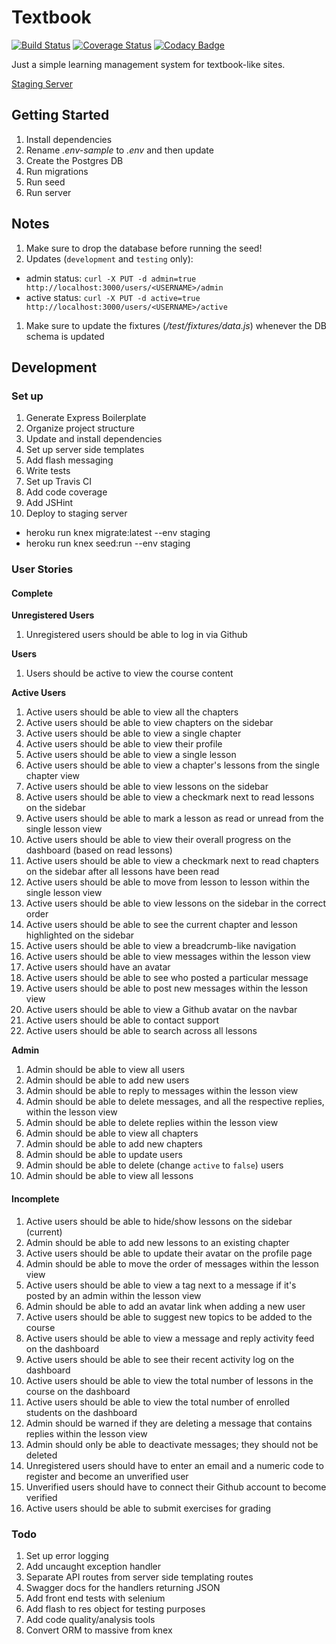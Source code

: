# Textbook

[![Build Status](https://travis-ci.org/mjhea0/textbook.svg?branch=master)](https://travis-ci.org/mjhea0/textbook)
[![Coverage Status](https://coveralls.io/repos/github/mjhea0/textbook/badge.svg?branch=master)](https://coveralls.io/github/mjhea0/textbook?branch=master)
[![Codacy Badge](https://api.codacy.com/project/badge/Grade/752d6403c16544b4aef8dca5ed6c2bb5)](https://www.codacy.com/app/hermanmu/textbook?utm_source=github.com&amp;utm_medium=referral&amp;utm_content=mjhea0/textbook&amp;utm_campaign=Badge_Grade)

Just a simple learning management system for textbook-like sites.

[Staging Server](http://textbook-lms.herokuapp.com/)

## Getting Started

1. Install dependencies
1. Rename *.env-sample* to *.env* and then update
1. Create the Postgres DB
1. Run migrations
1. Run seed
1. Run server

## Notes

1. Make sure to drop the database before running the seed!
1. Updates (`development` and `testing` only):
  - admin status: `curl -X PUT -d admin=true http://localhost:3000/users/<USERNAME>/admin`
  - active status: `curl -X PUT -d active=true http://localhost:3000/users/<USERNAME>/active`
1. Make sure to update the fixtures (*/test/fixtures/data.js*) whenever the DB schema is updated

## Development

### Set up

1. Generate Express Boilerplate
1. Organize project structure
1. Update and install dependencies
1. Set up server side templates
1. Add flash messaging
1. Write tests
1. Set up Travis CI
1. Add code coverage
1. Add JSHint
1. Deploy to staging server
  - heroku run knex migrate:latest --env staging
  - heroku run knex seed:run --env staging

### User Stories

#### Complete

**Unregistered Users**

1. Unregistered users should be able to log in via Github

**Users**

1. Users should be active to view the course content

**Active Users**

1. Active users should be able to view all the chapters
1. Active users should be able to view chapters on the sidebar
1. Active users should be able to view a single chapter
1. Active users should be able to view their profile
1. Active users should be able to view a single lesson
1. Active users should be able to view a chapter's lessons from the single chapter view
1. Active users should be able to view lessons on the sidebar
1. Active users should be able to view a checkmark next to read lessons on the sidebar
1. Active users should be able to mark a lesson as read or unread from the single lesson view
1. Active users should be able to view their overall progress on the dashboard (based on read lessons)
1. Active users should be able to view a checkmark next to read chapters on the sidebar after all lessons have been read
1. Active users should be able to move from lesson to lesson within the single lesson view
1. Active users should be able to view lessons on the sidebar in the correct order
1. Active users should be able to see the current chapter and lesson highlighted on the sidebar
1. Active users should be able to view a breadcrumb-like navigation
1. Active users should be able to view messages within the lesson view
1. Active users should have an avatar
1. Active users should be able to see who posted a particular message
1. Active users should be able to post new messages within the lesson view
1. Active users should be able to view a Github avatar on the navbar
1. Active users should be able to contact support
1. Active users should be able to search across all lessons

**Admin**

1. Admin should be able to view all users
1. Admin should be able to add new users
1. Admin should be able to reply to messages within the lesson view
1. Admin should be able to delete messages, and all the respective replies, within the lesson view
1. Admin should be able to delete replies within the lesson view
1. Admin should be able to view all chapters
1. Admin should be able to add new chapters
1. Admin should be able to update users
1. Admin should be able to delete (change `active` to `false`) users
1. Admin should be able to view all lessons

#### Incomplete

1. Active users should be able to hide/show lessons on the sidebar (current)
1. Admin should be able to add new lessons to an existing chapter
1. Active users should be able to update their avatar on the profile page
1. Admin should be able to move the order of messages within the lesson view
1. Active users should be able to view a tag next to a message if it's posted by an admin within the lesson view
1. Admin should be able to add an avatar link when adding a new user
1. Active users should be able to suggest new topics to be added to the course
1. Active users should be able to view a message and reply activity feed on the dashboard
1. Active users should be able to see their recent activity log on the dashboard
1. Active users should be able to view the total number of lessons in the course on the dashboard
1. Active users should be able to view the total number of enrolled students on the dashboard
1. Admin should be warned if they are deleting a message that contains replies within the lesson view
1. Admin should only be able to deactivate messages; they should not be deleted
1. Unregistered users should have to enter an email and a numeric code to register and become an unverified user
1. Unverified users should have to connect their Github account to become verified
1. Active users should be able to submit exercises for grading

### Todo

1. Set up error logging
1. Add uncaught exception handler
1. Separate API routes from server side templating routes
1. Swagger docs for the handlers returning JSON
1. Add front end tests with selenium
1. Add flash to res object for testing purposes
1. Add code quality/analysis tools
1. Convert ORM to massive from knex
